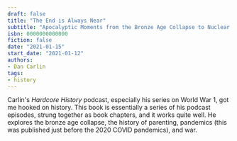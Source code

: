 ```yaml
---
draft: false
title: "The End is Always Near"
subtitle: "Apocalyptic Moments from the Bronze Age Collapse to Nuclear Near Misses"
isbn: 0000000000000
fiction: false
date: "2021-01-15"
start_date: "2021-01-12"
authors:
- Dan Carlin
tags:
- history
---
```

Carlin's *Hardcore History* podcast, especially his series on World War 1, got me hooked on history. This book is essentially a series of his podcast episodes, strung together as book chapters, and it works quite well. He explores the bronze age collapse, the history of parenting, pandemics (this was published just before the 2020 COVID pandemics), and war.
